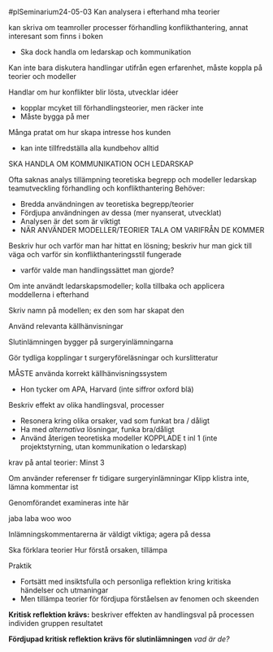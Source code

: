 #plSeminarium24-05-03 
Kan analysera i efterhand mha teorier

kan skriva om teamroller processer förhandling konflikthantering, annat interesant som finns i boken
- Ska dock handla om ledarskap och kommunikation

Kan inte bara diskutera handlingar utifrån egen erfarenhet, måste koppla på teorier och modeller

Handlar om hur konflikter blir lösta, utvecklar idéer
- kopplar mcyket till förhandlingsteorier, men räcker inte
- Måste bygga på mer


Många pratat om hur skapa intresse hos kunden
- kan inte tillfredställa alla kundbehov alltid

SKA HANDLA OM KOMMUNIKATION OCH LEDARSKAP

Ofta saknas analys tillämpning teoretiska begrepp och modeller ledarskap teamutveckling förhandling och konflikthantering
Behöver:
- Bredda användningen av teoretiska begrepp/teorier
- Fördjupa användningen av dessa (mer nyanserat, utvecklat)
- Analysen är det som är viktigt
- NÄR ANVÄNDER MODELLER/TEORIER TALA OM VARIFRÅN DE KOMMER

Beskriv hur och varför man har hittat en lösning; beskriv hur man gick till väga och varför sin konflikthanteringsstil fungerade
- varför valde man handlingssättet man gjorde?

Om inte användt ledarskapsmodeller; kolla tillbaka och applicera moddellerna i efterhand

Skriv namn på modellen; ex den som har skapat den

Använd relevanta källhänvisningar

Slutinlämningen bygger på surgeryinlämningarna

Gör tydliga kopplingar t surgeryföreläsningar och kurslitteratur

MÅSTE använda korrekt källhänvisningssystem
- Hon tycker om APA, Harvard (inte siffror oxford blä)

Beskriv effekt av olika handlingsval, processer
- Resonera kring olika orsaker, vad som funkat bra / dåligt
- Ha med *alternativa* lösningar, funka bra/dåligt
- Använd återigen teoretiska modeller KOPPLADE t inl 1 (inte projektstyrning, utan kommunikation o ledarskap)

krav på antal teorier: Minst 3

Om använder referenser fr tidigare surgeryinlämningar Klipp klistra inte, lämna kommentar ist

Genomförandet examineras inte här 

jaba laba woo woo

Inlämningskommentarerna är väldigt viktiga; agera på dessa



Ska förklara teorier
Hur förstå orsaken, tillämpa

Praktik
- Fortsätt med insiktsfulla och personliga reflektion kring kritiska händelser och utmaningar
- Men tillämpa teorier för fördjupa förståelsen av fenomen och skeenden


**Kritisk reflektion krävs:**
beskriver effekten av handlingsval på processen individen gruppen resultatet

**Fördjupad kritisk reflektion krävs för slutinlämningen**
*vad är de?*


